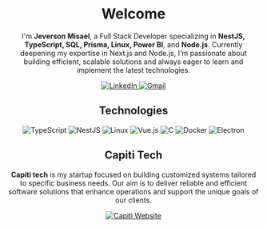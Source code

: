 
<h1 align="center">Welcome</h1>

<p align="center">
    I'm <strong>Jeverson Misael</strong>, a Full Stack Developer specializing in <strong>NestJS, TypeScript, SQL, Prisma, Linux, Power BI</strong>, and <strong>Node.js</strong>. Currently deepening my expertise in Next.js and Node.js, I'm passionate about building efficient, scalable solutions and always eager to learn and implement the latest technologies.
</p>

<div align="center">
    <a href="https://www.linkedin.com/in/jeverson-misael-da-cruz-filho-136533262/" target="_blank">
        <img src="https://img.shields.io/badge/LinkedIn-%230A66C2.svg?style=for-the-badge&logo=linkedin&logoColor=white" alt="LinkedIn">
    </a>
    <a href="mailto:jeversonmisaeldacruzfilho@gmail.com" target="_blank">
        <img src="https://img.shields.io/badge/Gmail-%23D14836.svg?style=for-the-badge&logo=gmail&logoColor=white" alt="Gmail">
    </a>
</div>

<h2 align="center">Technologies</h2>

<div align="center">
    <img src="https://img.shields.io/badge/TypeScript-%233178C6?style=for-the-badge&logo=typescript&logoColor=white" alt="TypeScript">
    <img src="https://img.shields.io/badge/Nest.js-%23E0234E?style=for-the-badge&logo=nestjs&logoColor=white" alt="NestJS">
    <img src="https://img.shields.io/badge/Linux-%23FCC624?style=for-the-badge&logo=linux&logoColor=black" alt="Linux">
    <img src="https://img.shields.io/badge/Vue.js-%234FC08D?style=for-the-badge&logo=vuedotjs&logoColor=white" alt="Vue.js">
    <img src="https://img.shields.io/badge/C-%2300599C?style=for-the-badge&logo=c&logoColor=white" alt="C">
    <img src="https://img.shields.io/badge/Docker-%232496ED?style=for-the-badge&logo=docker&logoColor=white" alt="Docker">
    <img src="https://img.shields.io/badge/Electron-%232B2E3A?style=for-the-badge&logo=electron&logoColor=white" alt="Electron">
</div>

<h2 align="center">Capiti Tech</h2>

<p align="center">
    <strong>Capiti tech</strong> is my startup focused on building customized systems tailored to specific business needs. Our aim is to deliver reliable and efficient software solutions that enhance operations and support the unique goals of our clients.
</p>

<div align="center">
    <a href="https://capiti.tech" target="_blank">
        <img src="https://img.shields.io/badge/Website-%23000000?style=for-the-badge&logo=About.me&logoColor=white" alt="Capiti Website">
    </a>
</div>
